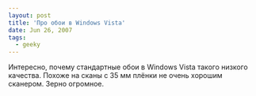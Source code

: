 ```yaml
---
layout: post
title: 'Про обои в Windows Vista'
date: Jun 26, 2007
tags:
  - geeky
---
```


Интересно, почему стандартные обои в Windows Vista такого низкого качества. Похоже на сканы с 35 мм плёнки не очень хорошим сканером. Зерно огромное.
